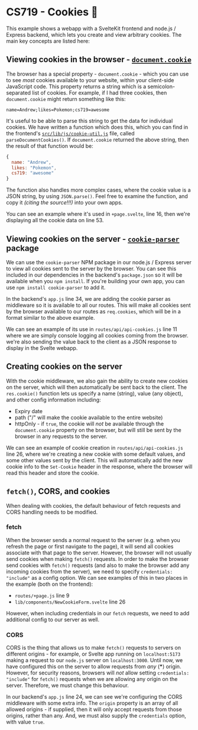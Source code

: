 # CS719 - Cookies 🍪

This example shows a webapp with a SvelteKit frontend and node.js / Express backend, which lets you create and view arbitrary cookies. The main key concepts are listed here:

## Viewing cookies in the browser - [`document.cookie`](https://developer.mozilla.org/en-US/docs/Web/API/Document/cookie)

The browser has a special property - `document.cookie` - which you can use to see _most_ cookies available to your website, within your client-side JavaScript code. This property returns a string which is a semicolon-separated list of cookies. For example, if I had three cookies, then `document.cookie` might return something like this:

```
name=Andrew;likes=Pokemon;cs719=awesome
```

It's useful to be able to parse this string to get the data for individual cookies. We have written a function which does this, which you can find in the frontend's [`src/lib/js/cookie-util.js`](./frontend/src/lib/js/cookie-util.js) file, called `parseDocumentCookies()`. If `document.cookie` returned the above string, then the result of that function would be:

```js
{
  name: "Andrew",
  likes: "Pokemon",
  cs719: "awesome"
}
```

The function also handles more complex cases, where the cookie value is a JSON string, by using `JSON.parse()`. Feel free to examine the function, and copy it _(citing the source!!!)_ into your own apps.

You can see an example where it's used in `+page.svelte`, line 16, then we're displaying all the cookie data on line 53.

## Viewing cookies on the server - [`cookie-parser`](https://www.npmjs.com/package/cookie-parser) package

We can use the `cookie-parser` NPM package in our node.js / Express server to view all cookies sent to the server by the browser. You can see this included in our dependencies in the backend's `package.json` so it will be available when you `npm install`. If you're building your own app, you can use `npm install cookie-parser` to add it.

In the backend's `app.js` line 34, we are adding the cookie parser as middleware so it is available to all our routes. This will make all cookies sent by the browser available to our routes as `req.cookies`, which will be in a format similar to the above example.

We can see an example of its use in `routes/api/api-cookies.js` line 11 where we are simply console logging all cookies coming from the browser. we're also sending the value back to the client as a JSON response to display in the Svelte webapp.

## Creating cookies on the server

With the cookie middleware, we also gain the ability to create new cookies on the server, which will then automatically be sent back to the client. The `res.cookie()` function lets us specify a name (string), value (any object), and other config information including:

- Expiry date
- path ("/" will make the cookie available to the entire website)
- httpOnly - if `true`, the cookie will _not_ be available through the `document.cookie` property on the browser, but will still be sent by the browser in any requests to the server.

We can see an example of cookie creation in `routes/api/api-cookies.js` line 26, where we're creating a new cookie with some default values, and some other values sent by the client. This will automatically add the new cookie info to the `Set-Cookie` header in the response, where the browser will read this header and store the cookie.

## `fetch()`, CORS, and cookies

When dealing with cookies, the default behaviour of fetch requests and CORS handling needs to be modified.

### fetch

When the browser sends a normal request to the server (e.g. when you refresh the page or first navigate to the page), it will send all cookies associate with that page to the server. However, the browser will not usually send cookies when making `fetch()` requests. In order to make the browser send cookies with `fetch()` requests (and also to make the browser add any incoming cookies from the server), we need to specify `credentials: "include"` as a config option. We can see examples of this in two places in the example (both on the frontend):

- `routes/+page.js` line 9
- `lib/components/NewCookieForm.svelte` line 26

However, when including credentials in our `fetch` requests, we need to add additional config to our server as well.

### CORS

CORS is the thing that allows us to make `fetch()` requests to servers on different origins - for example, or Svelte app running on `localhost:5173` making a request to our `node.js` server on `localhost:3000`. Until now, we have configured this on the server to allow requests from _any_ (**\***) origin. However, for security reasons, browsers will _not_ allow setting `credentials: "include"` for `fetch()` requests when we are allowing any origin on the server. Therefore, we must change this behaviour.

In our backend's `app.js` line 24, we can see we're configuring the CORS middleware with some extra info. The `origin` property is an array of all allowed origins - if supplied, then it will only accept requests from those origins, rather than any. And, we must also supply the `credentials` option, with value `true`.
